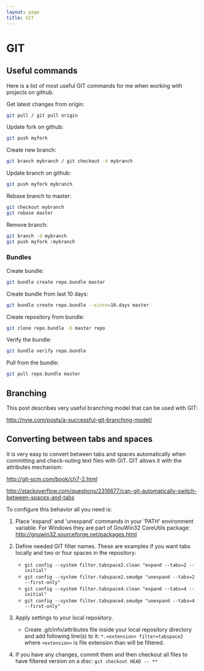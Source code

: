 ```yaml
---
layout: page
title: GIT
---
```


# GIT

## Useful commands

Here is a list of most useful GIT commands for me when working with projects on github.

Get latest changes from origin:

```sh
git pull / git pull origin
```

Update fork on github:

```sh
git push myfork
```

Create new branch:

```sh
git branch mybranch / git checkout -b mybranch
```

Update branch on github:

```sh
git push myfork mybranch
```

Rebase branch to master:

```sh
git checkout mybranch
git rebase master
```

Remove branch:

```sh
git branch -d mybranch
git push myfork :mybranch
```

### Bundles

Create bundle:

```sh
git bundle create repo.bundle master
```

Create bundle from last 10 days:

```sh
git bundle create repo.bundle --since=10.days master
```

Create repository from bundle:

```sh
git clone repo.bundle -b master repo
```

Verify the bundle:

```sh
git bundle verify repo.bundle
```

Pull from the bundle:

```sh
git pull repo.bundle master
```

## Branching

This post describes very useful branching model that can be used with GIT:

http://nvie.com/posts/a-successful-git-branching-model/

## Converting between tabs and spaces

It is very easy to convert between tabs and spaces automatically when committing and check-outing text files with GIT. GIT allows it with the attributes mechanism:

http://git-scm.com/book/ch7-2.html

http://stackoverflow.com/questions/2316677/can-git-automatically-switch-between-spaces-and-tabs

To configure this behavior all you need is:

1. Place 'expand' and 'unexpand' commands in your 'PATH' environment variable. For Windows they are part of GnuWin32 CoreUtils package:
        http://gnuwin32.sourceforge.net/packages.html

2. Define needed GIT filter names. These are examples if you want tabs locally and two or four spaces in the repository:
   - `git config --system filter.tabspace2.clean "expand --tabs=2 --initial"`
   - `git config --system filter.tabspace2.smudge "unexpand --tabs=2 --first-only"`
   - `git config --system filter.tabspace4.clean "expand --tabs=4 --initial"`
   - `git config --system filter.tabspace4.smudge "unexpand --tabs=4 --first-only" `

3. Apply settings to your local repository.
   - Create .git/info/attributes file inside your local repository directory and add following line(s) to it: `*.<extension> filter=tabspace2` where `<extension>` is file extension than will be filtered.

4. If you have any changes, commit them and then checkout all files to have filtered version on a disc: `git checkout HEAD -- **`
